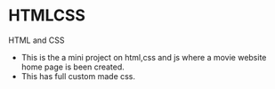 # HTMLCSS
HTML and CSS 

* This is the a mini project on html,css and js where a movie website home page is been created.
* This has full custom made css.
